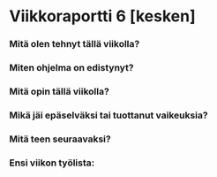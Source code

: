 # Viikkoraportti 6 [kesken]

### Mitä olen tehnyt tällä viikolla?




### Miten ohjelma on edistynyt?




### Mitä opin tällä viikolla?




### Mikä jäi epäselväksi tai tuottanut vaikeuksia? 




### Mitä teen seuraavaksi?




### Ensi viikon työlista:

